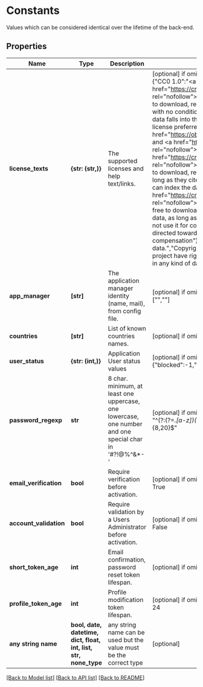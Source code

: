 # Constants

Values which can be considered identical over the lifetime of the back-end.

## Properties
Name | Type | Description | Notes
------------ | ------------- | ------------- | -------------
**license_texts** | **{str: (str,)}** | The supported licenses and help text/links. | [optional]  if omitted the server will use the default value of {"CC0 1.0":"<a href=\"https://creativecommons.org/publicdomain/zero/1.0/\" rel=\"nofollow\"><strong>CC-0</strong></a>: all registered EcoTaxa users are free to download, redistribute, modify, and build upon the data, with no conditions. Other databases can index the data. The data falls into the worldwide public domain. This is the license preferred by <a href=\"https://obis.org/manual/policy/\" rel=\"nofollow\">OBIS</a> and <a href=\"https://www.gbif.org/terms\" rel=\"nofollow\">GBIF</a>.","CC BY 4.0":"<a href=\"https://creativecommons.org/licenses/by/4.0/\" rel=\"nofollow\"><strong>CC-BY</strong></a>: all registered EcoTaxa users are free to download, redistribute, modify, and build upon the data, as long as they cite the dataset and its authors. Other databases can index the data.","CC BY-NC 4.0":"<a href=\"https://creativecommons.org/licenses/by-nc/4.0/\" rel=\"nofollow\"><strong>CC-BY-NC</strong></a>: all registered EcoTaxa users are free to download, redistribute, modify, and build upon the data, as long as they cite the dataset and its authors, and do not use it for commercial purpose (\"primarily intended for or directed toward commercial advantage or monetary compensation\"). Other databases can index the data.","Copyright":"<strong>Copyright</strong>: only contributors to this project have rights on this data. This prevents its distribution in any kind of database.","":"Not chosen"}
**app_manager** | **[str]** | The application manager identity (name, mail), from config file. | [optional]  if omitted the server will use the default value of ["",""]
**countries** | **[str]** | List of known countries names. | [optional]  if omitted the server will use the default value of []
**user_status** | **{str: (int,)}** | Application User status values | [optional]  if omitted the server will use the default value of {"blocked":-1,"inactive":0,"active":1,"pending":2}
**password_regexp** | **str** | 8 char. minimum, at least one uppercase, one lowercase, one number and one special char in &#39;#?!@%^&amp;*-&#39;  | [optional]  if omitted the server will use the default value of "^(?:(?=.*[a-z])(?=.*[A-Z])(?=.*[0-9])(?=.*[!@#?%^&*-+])).{8,20}$"
**email_verification** | **bool** | Require verification before activation. | [optional]  if omitted the server will use the default value of True
**account_validation** | **bool** | Require validation by a Users Administrator before activation. | [optional]  if omitted the server will use the default value of False
**short_token_age** | **int** | Email confirmation, password reset token lifespan. | [optional]  if omitted the server will use the default value of 1
**profile_token_age** | **int** | Profile modification token lifespan. | [optional]  if omitted the server will use the default value of 24
**any string name** | **bool, date, datetime, dict, float, int, list, str, none_type** | any string name can be used but the value must be the correct type | [optional]

[[Back to Model list]](../README.md#documentation-for-models) [[Back to API list]](../README.md#documentation-for-api-endpoints) [[Back to README]](../README.md)


